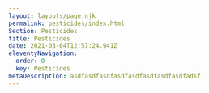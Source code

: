 ```yaml
---
layout: layouts/page.njk
permalink: pesticides/index.html
Section: Pesticides
title: Pesticides
date: 2021-03-04T12:57:24.941Z
eleventyNavigation:
  order: 0
  key: Pesticides
metaDescription: asdfasdfasdfasdfasdfasdfasdfasdfadsf
---
```

